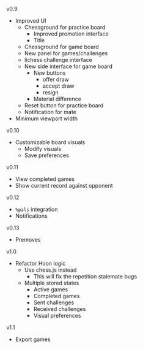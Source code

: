 v0.9
- Improved UI
  - Chessground for practice board
    - Improved promotion interface
    - Title
  - Chessground for game board
  - New panel for games/challenges
  - lichess challenge interface
  - New side interface for game board
    - New buttons
      - offer draw
      - accept draw
      - resign
    - Material difference
  - Reset button for practice board
  - Notification for mate
- Minimum viewport width

v0.10
- Customizable board visuals
  - Modify visuals
  - Save preferences

v0.11
- View completed games
- Show current record against opponent

v0.12
- `%pals` integration
- Notifications

v0.13
- Premoves

v1.0
- Refactor Hoon logic
  - Use chess.js instead
    - This will fix the repetition stalemate bugs
  - Multiple stored states
    - Active games
    - Completed games
    - Sent challenges
    - Received challenges
    - Visual preferences

v1.1
- Export games
